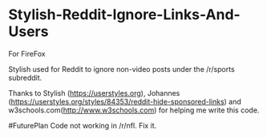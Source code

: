 # Stylish-Reddit-Ignore-Links-And-Users

For FireFox

Stylish used for Reddit to ignore non-video posts under the /r/sports subreddit.

Thanks to Stylish (https://userstyles.org), Johannes (https://userstyles.org/styles/84353/reddit-hide-sponsored-links) and w3schools.com(http://www.w3schools.com) for helping me write this code.

#FuturePlan
Code not working in /r/nfl. 
Fix it. 
